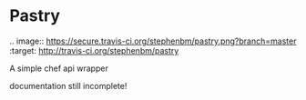 Pastry
======

.. image:: https://secure.travis-ci.org/stephenbm/pastry.png?branch=master
    :target: http://travis-ci.org/stephenbm/pastry

A simple chef api wrapper

documentation still incomplete!
